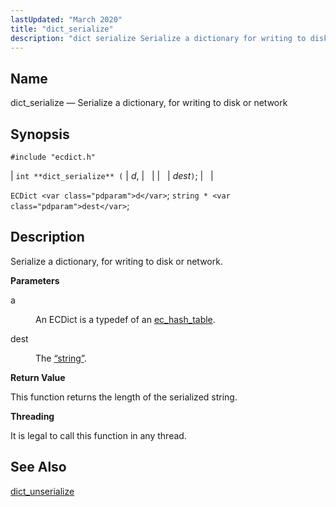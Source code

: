 ```yaml
---
lastUpdated: "March 2020"
title: "dict_serialize"
description: "dict serialize Serialize a dictionary for writing to disk or network int dict serialize d dest EC Dict d string dest Serialize a dictionary for writing to disk or network a An EC Dict is a typedef of an ec hash table dest The Section 68 85 string This function..."
---
```


<a name="apis.dict_serialize"></a> 
## Name

dict_serialize — Serialize a dictionary, for writing to disk or network

## Synopsis

`#include "ecdict.h"`

| `int **dict_serialize** (` | <var class="pdparam">d</var>, |   |
|   | <var class="pdparam">dest</var>`)`; |   |

`ECDict <var class="pdparam">d</var>`;
`string * <var class="pdparam">dest</var>`;<a name="idp50110352"></a> 
## Description

Serialize a dictionary, for writing to disk or network.

**<a name="idp50111584"></a> Parameters**

<dl class="variablelist">

<dt>a</dt>

<dd>

An ECDict is a typedef of an [ec_hash_table](/momentum/3/3-api/structs-ec-hash-table).

</dd>

<dt>dest</dt>

<dd>

The [“string”](/momentum/3/3-api/structs-string).

</dd>

</dl>

**<a name="idp50117392"></a> Return Value**

This function returns the length of the serialized string.

**<a name="idp50118336"></a> Threading**

It is legal to call this function in any thread.

<a name="idp50119440"></a> 
## See Also

[dict_unserialize](/momentum/3/3-api/apis-dict-unserialize)